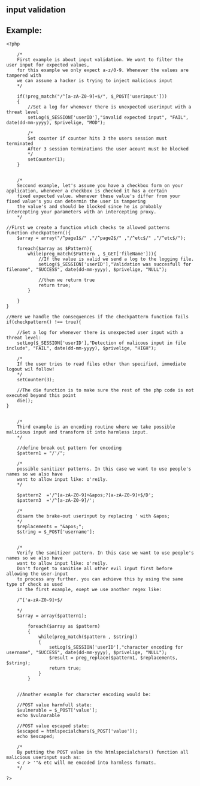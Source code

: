 
input validation
-------

## Example:
   

    <?php
       
        /*
     	First example is about input validation. We want to filter the user input for expected values, 
     	for this example we only expect a-z/0-9. Whenever the values are tampered with
        we can assume a hacker is trying to inject malicious input
     	*/
     	
     	if(!preg_match("/^[a-zA-Z0-9]+$/", $_POST['userinput']))
     	{
     		//Set a log for whenever there is unexpected userinput with a threat level
			setLog($_SESSION['userID'],"invalid expected input", "FAIL", date(dd-mm-yyyy), $privelige, "MOD");
     	
     		/*
			Set counter if counter hits 3 the users session must terminated
			After 3 session terminations the user acount must be blocked
			*/
			setCounter(1);
     	}
     
     
        /*
        Seccond example, let's assume you have a checkbox form on your application, whenever a checkbox is checked it has a certain
        fixed expected value. whenever these value's differ from your fixed value's you can determin the user is tampering
        the value's and should be blocked since he is probably intercepting your parameters with an intercepting proxy. 
        */
	
	//First we create a function which checks te allowed patterns
	function checkpattern(){
		$array = array("/^page1$/" ,"/^page2$/" ,"/^etc$/" ,"/^etc$/");
	
		foreach($array as $Pattern){
			while(preg_match($Pattern , $_GET['fileName'])){		
				//If the value is valid we send a log to the logging file.        
				setLog($_SESSION['userID'],"Validation was succesfull for filename", "SUCCESS", date(dd-mm-yyyy), $privelige, "NULL"); 
			
				//then we return true      			
				return true;
			}

		}
	}
	
	//Here we handle the consequences if the checkpattern function fails
	if(checkpattern() !== true){
		
		//Set a log for whenever there is unexpected user input with a threat level:
		setLog($_SESSION['userID'],"Detection of malicous input in file include", "FAIL", date(dd-mm-yyyy), $privelige, "HIGH");
		
		/*
		If the user tries to read files other than specified, immediate logout wil follow!
		*/
		setCounter(3);
					
		//The die function is to make sure the rest of the php code is not executed beyond this point
		die(); 
	}
	
        
        /*
        Third example is an encoding routine where we take possible malicious input and transform it into harmless input.
        */
        
        //define break out pattern for encoding
		$pattern1 = "/'/";

		/* 
		possible sanitizer patterns. In this case we want to use people's names so we also have
		want to allow input like: o'reily.
		*/

		$pattern2  ='/^[a-zA-Z0-9]+&apos;?[a-zA-Z0-9]+$/D';
		$pattern3  ='/^[a-zA-Z0-9]/';
				
		/*
		disarm the brake-out userinput by replacing ' with &apos;
		*/		
		$replacements = "&apos;";
		$string = $_POST['username'];
		
		
		/*
		Verify the sanitizer pattern. In this case we want to use people's names so we also have
		want to allow input like: o'reily. 
		Don't forget to sanitise all other evil input first before allowing the user-input 
		to process any further. you can achieve this by using the same type of check as used
		in the first example, exept we use another regex like:
		
		/^['a-zA-Z0-9]+$/
		
		*/
		$array = array($pattern1);
		
			foreach($array as $pattern)
			{	
				while(preg_match($pattern , $string))
				{
					setLog($_SESSION['userID'],"character encoding for username", "SUCCESS", date(dd-mm-yyyy), $privelige, "NULL");
					$result = preg_replace($pattern1, $replacements, $string);	
					return true;				
				}		
			}
		
		
		//Another example for character encoding would be: 
		
		//POST value harmfull state:
		$vulnerable = $_POST['value'];
		echo $vulnarable

		//POST value escaped state:
		$escaped = htmlspecialchars($_POST['value']);
		echo $escaped;
		
		/*
		By putting the POST value in the htmlspecialchars() function all malicious userinput such as:
		< / > '"& etc will me encoded into harmless formats.
		*/
        
    ?>